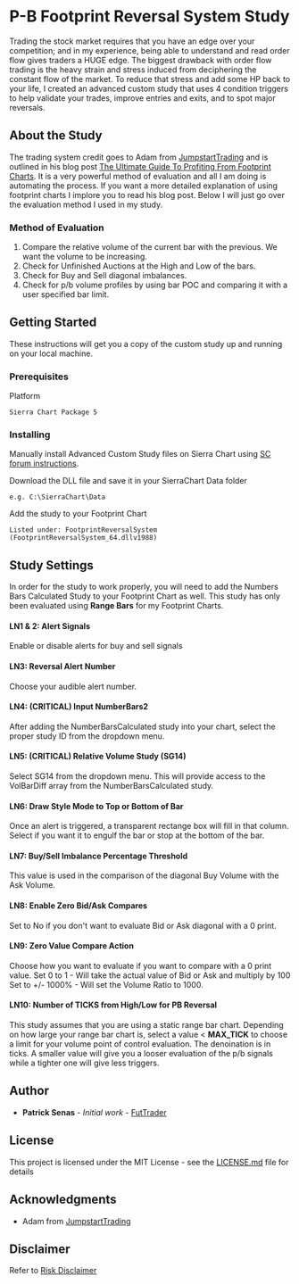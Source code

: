 # P-B Footprint Reversal System Study

Trading the stock market requires that you have an edge over your competition; and in my experience, being able to understand and read order flow gives traders a HUGE edge. The biggest drawback with order flow trading is the heavy strain and stress induced from deciphering the constant flow of the market. To reduce that stress and add some HP back to your life, I created an advanced custom study that uses 4 condition triggers to help validate your trades, improve entries and exits, and to spot major reversals.



## About the Study
The trading system credit goes to Adam from [JumpstartTrading](https://www.jumpstarttrading.com/) and is outlined in his blog post [The Ultimate Guide To Profiting From Footprint Charts](https://www.jumpstarttrading.com/footprint-chart/). It is a very powerful method of evaluation and all I am doing is automating the process. If you want a more detailed explanation of using footprint charts I implore you to read his blog post. Below I will just go over the evaluation method I used in my study.

### Method of Evaluation
1. Compare the relative volume of the current bar with the previous. We want the volume to be increasing.
2. Check for Unfinished Auctions at the High and Low of the bars.
3. Check for Buy and Sell diagonal imbalances.
4. Check for p/b volume profiles by using bar POC and comparing it with a user specified bar limit.



## Getting Started

These instructions will get you a copy of the custom study up and running on your local machine.

### Prerequisites

Platform
```
Sierra Chart Package 5
```

### Installing

Manually install Advanced Custom Study files on Sierra Chart using [SC forum instructions](https://www.sierrachart.com/index.php?page=doc/UsingAdvancedCustomStudies.php#ManuallyInstallingAdvancedCustomStudyRelatedFiles).

Download the DLL file and save it in your SierraChart Data folder

```
e.g. C:\SierraChart\Data
```

Add the study to your Footprint Chart

```
Listed under: FootprintReversalSystem (FootprintReversalSystem_64.dllv1988)
```
## Study Settings

In order for the study to work properly, you will need to add the Numbers Bars Calculated Study to your Footprint Chart as well. This study has only been evaluated using **Range Bars** for my Footprint Charts. 

#### LN1 & 2: Alert Signals
Enable or disable alerts for buy and sell signals

#### LN3: Reversal Alert Number
Choose your audible alert number.

#### LN4: (CRITICAL) Input NumberBars2
After adding the NumberBarsCalculated study into your chart, select the proper study ID from the dropdown menu.

#### LN5: (CRITICAL) Relative Volume Study (SG14)
Select SG14 from the dropdown menu. This will provide access to the VolBarDiff array from the NumberBarsCalculated study.

#### LN6: Draw Style Mode to Top or Bottom of Bar
Once an alert is triggered, a transparent rectange box will fill in that column. Select if you want it to engulf the bar or stop at the bottom of the bar.

#### LN7: Buy/Sell Imbalance Percentage Threshold
This value is used in the comparison of the diagonal Buy Volume with the Ask Volume.

#### LN8: Enable Zero Bid/Ask Compares
Set to No if you don't want to evaluate Bid or Ask diagonal with a 0 print.

#### LN9: Zero Value Compare Action
Choose how you want to evaluate if you want to compare with a 0 print value.
Set 0 to 1 - Will take the actual value of Bid or Ask and multiply by 100
Set to +/- 1000% - Will set the Volume Ratio to 1000.

#### LN10: Number of TICKS from High/Low for PB Reversal
This study assumes that you are using a static range bar chart. Depending on how large your range bar chart is, select a value < **MAX_TICK** to choose a limit for your volume point of control evaluation. The denoination is in ticks. A smaller value will give you a looser evaluation of the p/b signals while a tighter one will give less triggers.

## Author

* **Patrick Senas** - *Initial work* - [FutTrader](https://github.com/FutTrader)

## License

This project is licensed under the MIT License - see the [LICENSE.md](https://github.com/FutTrader/footprint-system/blob/master/RISKDISCLAIMER.md) file for details

## Acknowledgments

* Adam from [JumpstartTrading](https://www.jumpstarttrading.com/)

## Disclaimer

Refer to [Risk Disclaimer](https://github.com/FutTrader/footprint-system/blob/master/RISKDISCLAIMER.md)
